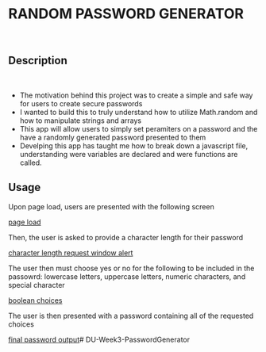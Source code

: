 # RANDOM PASSWORD GENERATOR
​
## Description
​
- The motivation behind this project was to create a simple and safe way for users to create secure passwords
- I wanted to build this to truly understand how to utilize Math.random and how to manipulate strings and arrays
- This app will allow users to simply set peramiters on a password and the have a randomly generated password presented to them
- Develping this app has taught me how to break down a javascript file, understanding were variables are declared and were functions are called. 
​
## Usage

Upon page load, users are presented with the following screen​



[page load](Assets/images/step1.png)



Then, the user is asked to provide a character length for their password



[character length request window alert](Assets/images/step2.png)


The user then must choose yes or no for the following to be included in the passowrd: lowercase letters, uppercase letters, numeric characters, and special character


[boolean choices](Assets/images/step3.png)


The user is then presented with a password containing all of the requested choices


[final password output](Assets/images/finalOutput.png)# DU-Week3-PasswordGenerator
